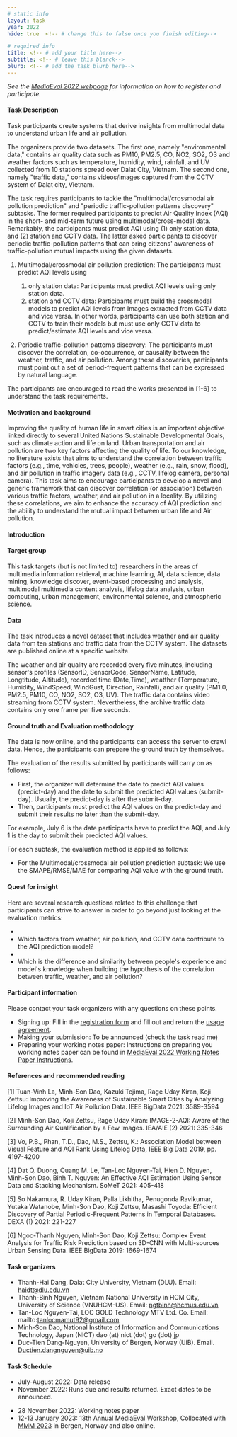 ```yaml
---
# static info
layout: task
year: 2022
hide: true  <!-- # change this to false once you finish editing-->

# required info
title: <!-- # add your title here-->
subtitle: <!-- # leave this blanck-->
blurb: <!-- # add the task blurb here-->
---
```


<!-- # please respect the structure below-->
*See the [MediaEval 2022 webpage](https://multimediaeval.github.io/editions/2022/) for information on how to register and participate.*

#### Task Description
Task participants create systems that derive insights from multimodal data to understand urban life and air pollution. 

The organizers provide two datasets. The first one, namely "environmental data," contains air quality data such as PM10, PM2.5, CO, NO2, SO2, O3 and weather factors such as temperature, humidity, wind, rainfall, and UV collected from 10 stations spread over Dalat City, Vietnam. The second one, namely "traffic data," contains videos/images captured from the CCTV system of Dalat city, Vietnam. 

The task requires participants to tackle the "multimodal/crossmodal air pollution prediction" and "periodic traffic-pollution patterns discovery" subtasks. The former required participants to predict Air Quality Index (AQI) in the short- and mid-term future using multimodal/cross-modal data. Remarkably, the participants must predict AQI using (1) only station data, and (2) station and CCTV data. The latter asked participants to discover periodic traffic-pollution patterns that can bring citizens' awareness of traffic-pollution mutual impacts using the given datasets. 

1. Multimodal/crossmodal air pollution prediction: The participants must predict AQI levels using 
    1. only station data: Participants must predict AQI levels using only station data. 
    2. station and CCTV data: Participants must build the crossmodal models to predict AQI levels from Images extracted from CCTV data and vice versa. In other words, participants can use both station and CCTV to train their models but must use only CCTV data to predict/estimate AQI levels and vice versa.

2. Periodic traffic-pollution patterns discovery: The participants must discover the correlation, co-occurrence, or causality between the weather, traffic, and air pollution. Among these discoveries, participants must point out a set of period-frequent patterns that can be expressed by natural language. 

The participants are encouraged to read the works presented in [1-6] to understand the task requirements.


#### Motivation and background

Improving the quality of human life in smart cities is an important objective linked directly to several United Nations Sustainable Developmental Goals, such as climate action and life on land. Urban transportation and air pollution are two key factors affecting the quality of life. To our knowledge, no literature exists that aims to understand the correlation between traffic factors (e.g., time, vehicles, trees, people), weather (e.g., rain, snow, flood), and air pollution in traffic imagery data (e.g., CCTV, lifelog camera, personal camera). This task aims to encourage participants to develop a novel and generic framework that can discover correlation (or association) between various traffic factors, weather, and air pollution in a locality. By utilizing these correlations, we aim to enhance the accuracy of AQI prediction and the ability to understand the mutual impact between urban life and Air pollution. 

#### Introduction

#### Target group
This task targets (but is not limited to) researchers in the areas of multimedia information retrieval, machine learning, AI, data science, data mining, knowledge discover, event-based processing and analysis, multimodal multimedia content analysis, lifelog data analysis, urban computing, urban management, environmental science, and atmospheric science. 

#### Data
The task introduces a novel dataset that includes weather and air quality data from ten stations and traffic data from the CCTV system. The datasets are published online at a specific website. 

The weather and air quality are recorded every five minutes, including sensor's profiles (SensorID, SensorCode, SensorName, Latitude, Longtitude, Altitude),	recorded time (Date,Time), weatther (Temperature,	Humidity, WindSpeed, WindGust, Direction, Rainfall), and air quality (PM1.0, PM2.5,	PM10,	CO, NO2, SO2, O3, UV). The traffic data contains video streaming from CCTV system. Nevertheless, the archive traffic data contains only one frame per five seconds.

#### Ground truth and Evaluation methodology
The data is now online, and the participants can access the server to crawl data. Hence, the participants can prepare the ground truth by themselves. 

The evaluation of the results submitted by participants will carry on as follows:

* First, the organizer will determine the date to predict AQI values (predict-day) and the date to submit the predicted AQI values (submit-day). Usually, the predict-day is after the submit-day. 
* Then, participants must predict the AQI values on the predict-day and submit their results no later than the submit-day. 

For example, July 6 is the date participants have to predict the AQI, and July 1 is the day to submit their predicted AQI values. 

For each subtask, the evaluation method is applied as follows:
* For the Multimodal/crossmodal air pollution prediction subtask: We use the SMAPE/RMSE/MAE for comparing AQI value with the ground truth.


#### Quest for insight
Here are several research questions related to this challenge that participants can strive to answer in order to go beyond just looking at the evaluation metrics: 
* <!-- # First research question-->
* Which factors from weather, air pollution, and CCTV data contribute to the AQI prediction model? 
* <!-- # Second research question-->
* Which is the difference and similarity between people's experience and model's knowledge when building the hypothesis of the correlation between traffic, weather, and air pollution?
<!-- # and so on-->

#### Participant information
Please contact your task organizers with any questions on these points. 
* Signing up: Fill in the [registration form](https://forms.gle/JcKoa5ycxR2KEiTJ7) and fill out and return the [usage agreement](https://multimediaeval.github.io/editions/2022/docs/MediaEval2022_UsageAgreement.pdf).
* Making your submission: To be announced (check the task read me) <!-- Please add instructions on how to create and submit runs to your task replacing "To be announced." -->
* Preparing your working notes paper: Instructions on preparing you working notes paper can be found in [MediaEval 2022 Working Notes Paper Instructions](https://docs.google.com/document/d/12uSn0rRYxa3buiFNEbpa46dKsHOyqV2PHU_joRGMHRw).

#### References and recommended reading
[1] Tuan-Vinh La, Minh-Son Dao, Kazuki Tejima, Rage Uday Kiran, Koji Zettsu: Improving the Awareness of Sustainable Smart Cities by Analyzing Lifelog Images and IoT Air Pollution Data. IEEE BigData 2021: 3589-3594

[2] Minh-Son Dao, Koji Zettsu, Rage Uday Kiran: IMAGE-2-AQI: Aware of the Surrounding Air Qualification by a Few Images. IEA/AIE (2) 2021: 335-346 

[3] Vo, P.B., Phan, T.D., Dao, M.S., Zettsu, K.: Association Model between Visual Feature and AQI Rank Using Lifelog Data, IEEE Big Data 2019, pp. 4197-4200

[4] Dat Q. Duong, Quang M. Le, Tan-Loc Nguyen-Tai, Hien D. Nguyen, Minh-Son Dao, Binh T. Nguyen: An Effective AQI Estimation Using Sensor Data and Stacking Mechanism. SoMeT 2021: 405-418

[5] So Nakamura, R. Uday Kiran, Palla Likhitha, Penugonda Ravikumar, Yutaka Watanobe, Minh-Son Dao, Koji Zettsu, Masashi Toyoda: Efficient Discovery of Partial Periodic-Frequent Patterns in Temporal Databases. DEXA (1) 2021: 221-227

[6] Ngoc-Thanh Nguyen, Minh-Son Dao, Koji Zettsu: Complex Event Analysis for Traffic Risk Prediction based on 3D-CNN with Multi-sources Urban Sensing Data. IEEE BigData 2019: 1669-1674

#### Task organizers
* Thanh-Hai Dang, Dalat City University, Vietnam (DLU). Email: haidt@dlu.edu.vn
* Thanh-Binh Nguyen, Vietnam National University in HCM City, University of Science (VNUHCM-US). Email: ngtbinh@hcmus.edu.vn
* Tan-Loc Nguyen-Tai, LOC GOLD Technology MTV Ltd. Co. Email: mailto:tanlocmamut92@gmail.com
* Minh-Son Dao, National Institute of Information and Communications Technology, Japan (NICT) dao (at) nict (dot) go (dot) jp
* Duc-Tien Dang-Nguyen, University of Bergen, Norway (UiB). Email. Ductien.dangnguyen@uib.no

#### Task Schedule
* July-August 2022: Data release
  <!-- * XX XXX 2022: Data release <!-- # Replace XX with your date. We suggest setting the date in June-August. 31 August is the last possible date by which you should release data. You can release earlier, or plan a two-stage release.--> 
* November 2022: Runs due and results returned. Exact dates to be announced.
 <!--* XX November 2022: Runs due <!-- # Replace XX with your date. We suggest setting enough time in order to have enough time to assess and return the results by the Results returned.-->
  <!--* XX November 2022: Results returned  <!-- Replace XX with your date. Latest possible should be 23 November-->
* 28 November 2022: Working notes paper  <!-- Fixed. Please do not change.-->
* 12-13 January 2023: 13th Annual MediaEval Workshop, Collocated with [MMM 2023](https://www.mmm2023.no/) in Bergen, Norway and also online. <!-- Fixed. Please do not change.-->

